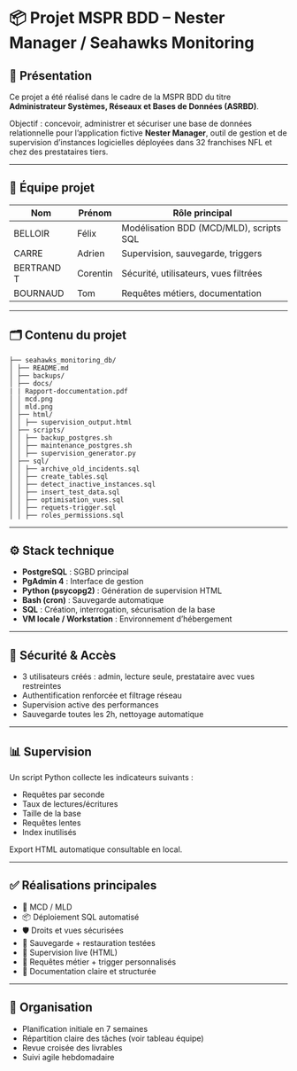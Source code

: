 # 📦 Projet MSPR BDD – Nester Manager / Seahawks Monitoring

## 🧾 Présentation

Ce projet a été réalisé dans le cadre de la MSPR BDD du titre **Administrateur Systèmes, Réseaux et Bases de Données (ASRBD)**.

Objectif : concevoir, administrer et sécuriser une base de données relationnelle pour l’application fictive **Nester Manager**, outil de gestion et de supervision d’instances logicielles déployées dans 32 franchises NFL et chez des prestataires tiers.

---

## 👥 Équipe projet

| Nom            | Prénom     | Rôle principal                         |
|----------------|------------|----------------------------------------|
| BELLOIR         | Félix  | Modélisation BDD (MCD/MLD), scripts SQL |
| CARRE         | Adrien  | Supervision, sauvegarde, triggers       |
| BERTRAND T         | Corentin | Sécurité, utilisateurs, vues filtrées   |
| BOURNAUD         | Tom  | Requêtes métiers, documentation         |

---

## 🗂️ Contenu du projet
```
├── seahawks_monitoring_db/
│ ├── README.md
│ ├── backups/
│ ├── docs/
| | Rapport-doccumentation.pdf
│ │ mcd.png
│ │ mld.png
│ ├── html/
│ │ ├── supervision_output.html
│ ├── scripts/
│ │ ├── backup_postgres.sh
│ │ ├── maintenance_postgres.sh
│ │ ├── supervision_generator.py
│ ├── sql/
│ │ ├── archive_old_incidents.sql
│ │ ├── create_tables.sql
│ │ ├── detect_inactive_instances.sql
│ │ ├── insert_test_data.sql
│ │ ├── optimisation_vues.sql
│ │ ├── requets-trigger.sql
│ │ ├── roles_permissions.sql
```

---

## ⚙️ Stack technique

- **PostgreSQL** : SGBD principal
- **PgAdmin 4** : Interface de gestion
- **Python (psycopg2)** : Génération de supervision HTML
- **Bash (cron)** : Sauvegarde automatique
- **SQL** : Création, interrogation, sécurisation de la base
- **VM locale / Workstation** : Environnement d’hébergement

---

## 🔐 Sécurité & Accès

- 3 utilisateurs créés : admin, lecture seule, prestataire avec vues restreintes
- Authentification renforcée et filtrage réseau
- Supervision active des performances
- Sauvegarde toutes les 2h, nettoyage automatique

---

## 📊 Supervision

Un script Python collecte les indicateurs suivants :
- Requêtes par seconde
- Taux de lectures/écritures
- Taille de la base
- Requêtes lentes
- Index inutilisés

Export HTML automatique consultable en local.

---

## ✅ Réalisations principales

- 🔧 MCD / MLD
- 📦 Déploiement SQL automatisé
- 🛡️ Droits et vues sécurisées
- 🔁 Sauvegarde + restauration testées
- 🧠 Supervision live (HTML)
- 🧮 Requêtes métier + trigger personnalisés
- 📘 Documentation claire et structurée

---

## 📅 Organisation

- Planification initiale en 7 semaines
- Répartition claire des tâches (voir tableau équipe)
- Revue croisée des livrables
- Suivi agile hebdomadaire
